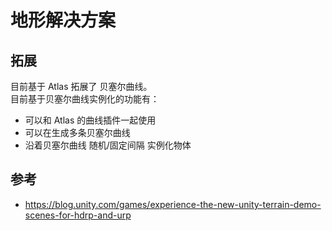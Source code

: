 # 地形解决方案
## 拓展
目前基于 Atlas 拓展了 贝塞尔曲线。  
目前基于贝塞尔曲线实例化的功能有：
 - 可以和 Atlas 的曲线插件一起使用
 - 可以在生成多条贝塞尔曲线
 - 沿着贝塞尔曲线 随机/固定间隔 实例化物体
## 参考
- https://blog.unity.com/games/experience-the-new-unity-terrain-demo-scenes-for-hdrp-and-urp